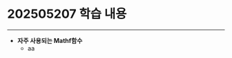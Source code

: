 # 202505207 학습 내용
-----------------------------------------------------
* **자주 사용되는 Mathf함수**
  * aa
